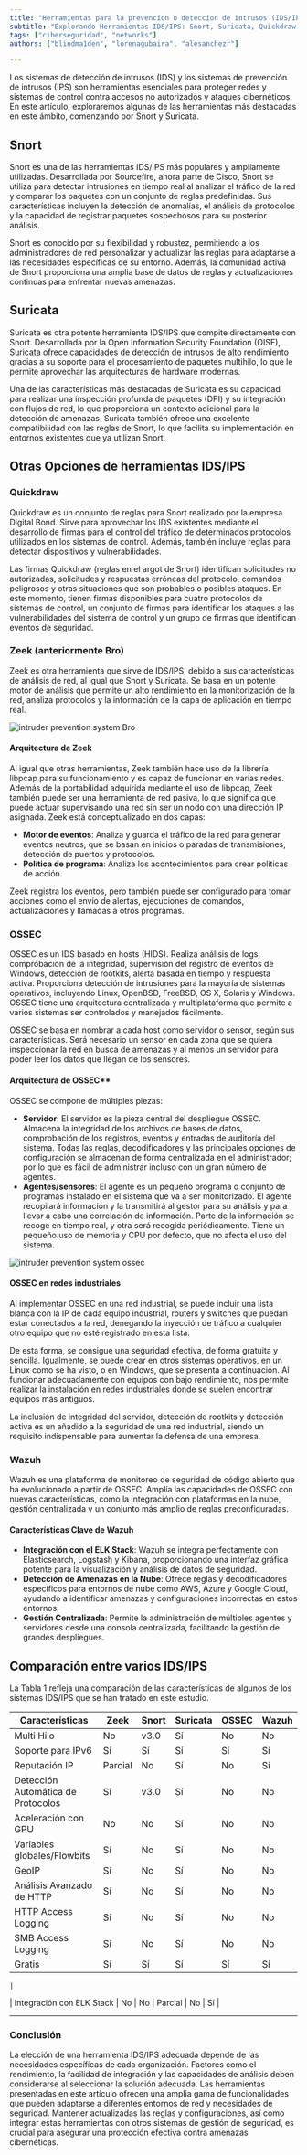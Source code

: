 ```yaml
---
title: "Herramientas para la prevencion o deteccion de intrusos (IDS/IPS)"
subtitle: "Explorando Herramientas IDS/IPS: Snort, Suricata, Quickdraw, Zeek, OSSEC, y Wazuh - Protección Avanzada para Redes y Sistemas de Control"
tags: ["ciberseguridad", "networks"]
authors: ["blindma1den", "lorenagubaira", "alesanchezr"]

---
```


Los sistemas de detección de intrusos (IDS) y los sistemas de prevención de intrusos (IPS) son herramientas esenciales para proteger redes y sistemas de control contra accesos no autorizados y ataques cibernéticos. En este artículo, exploraremos algunas de las herramientas más destacadas en este ámbito, comenzando por Snort y Suricata.

## Snort

Snort es una de las herramientas IDS/IPS más populares y ampliamente utilizadas. Desarrollada por Sourcefire, ahora parte de Cisco, Snort se utiliza para detectar intrusiones en tiempo real al analizar el tráfico de la red y comparar los paquetes con un conjunto de reglas predefinidas. Sus características incluyen la detección de anomalías, el análisis de protocolos y la capacidad de registrar paquetes sospechosos para su posterior análisis.

Snort es conocido por su flexibilidad y robustez, permitiendo a los administradores de red personalizar y actualizar las reglas para adaptarse a las necesidades específicas de su entorno. Además, la comunidad activa de Snort proporciona una amplia base de datos de reglas y actualizaciones continuas para enfrentar nuevas amenazas.

## Suricata

Suricata es otra potente herramienta IDS/IPS que compite directamente con Snort. Desarrollada por la Open Information Security Foundation (OISF), Suricata ofrece capacidades de detección de intrusos de alto rendimiento gracias a su soporte para el procesamiento de paquetes multihilo, lo que le permite aprovechar las arquitecturas de hardware modernas.

Una de las características más destacadas de Suricata es su capacidad para realizar una inspección profunda de paquetes (DPI) y su integración con flujos de red, lo que proporciona un contexto adicional para la detección de amenazas. Suricata también ofrece una excelente compatibilidad con las reglas de Snort, lo que facilita su implementación en entornos existentes que ya utilizan Snort.

## Otras Opciones de herramientas IDS/IPS

### Quickdraw

Quickdraw es un conjunto de reglas para Snort realizado por la empresa Digital Bond. Sirve para aprovechar los IDS existentes mediante el desarrollo de firmas para el control del tráfico de determinados protocolos utilizados en los sistemas de control. Además, también incluye reglas para detectar dispositivos y vulnerabilidades.

Las firmas Quickdraw (reglas en el argot de Snort) identifican solicitudes no autorizadas, solicitudes y respuestas erróneas del protocolo, comandos peligrosos y otras situaciones que son probables o posibles ataques. En este momento, tienen firmas disponibles para cuatro protocolos de sistemas de control, un conjunto de firmas para identificar los ataques a las vulnerabilidades del sistema de control y un grupo de firmas que identifican eventos de seguridad.

### Zeek (anteriormente Bro)

Zeek es otra herramienta que sirve de IDS/IPS, debido a sus características de análisis de red, al igual que Snort y Suricata. Se basa en un potente motor de análisis que permite un alto rendimiento en la monitorización de la red, analiza protocolos y la información de la capa de aplicación en tiempo real.

![intruder prevention system Bro](https://github.com/4GeeksAcademy/cybersecurity-syllabus/blob/main/assets/ips1-bro.png?raw=true)

#### Arquitectura de Zeek

Al igual que otras herramientas, Zeek también hace uso de la librería libpcap para su funcionamiento y es capaz de funcionar en varias redes. Además de la portabilidad adquirida mediante el uso de libpcap, Zeek también puede ser una herramienta de red pasiva, lo que significa que puede actuar supervisando una red sin ser un nodo con una dirección IP asignada. Zeek está conceptualizado en dos capas:

- **Motor de eventos**: Analiza y guarda el tráfico de la red para generar eventos neutros, que se basan en inicios o paradas de transmisiones, detección de puertos y protocolos.
- **Política de programa**: Analiza los acontecimientos para crear políticas de acción.

Zeek registra los eventos, pero también puede ser configurado para tomar acciones como el envío de alertas, ejecuciones de comandos, actualizaciones y llamadas a otros programas.

### OSSEC

OSSEC es un IDS basado en hosts (HIDS). Realiza análisis de logs, comprobación de la integridad, supervisión del registro de eventos de Windows, detección de rootkits, alerta basada en tiempo y respuesta activa. Proporciona detección de intrusiones para la mayoría de sistemas operativos, incluyendo Linux, OpenBSD, FreeBSD, OS X, Solaris y Windows. OSSEC tiene una arquitectura centralizada y multiplataforma que permite a varios sistemas ser controlados y manejados fácilmente.

OSSEC se basa en nombrar a cada host como servidor o sensor, según sus características. Será necesario un sensor en cada zona que se quiera inspeccionar la red en busca de amenazas y al menos un servidor para poder leer los datos que llegan de los sensores.

#### Arquitectura de OSSEC**

OSSEC se compone de múltiples piezas:

- **Servidor**: El servidor es la pieza central del despliegue OSSEC. Almacena la integridad de los archivos de bases de datos, comprobación de los registros, eventos y entradas de auditoría del sistema. Todas las reglas, decodificadores y las principales opciones de configuración se almacenan de forma centralizada en el administrador; por lo que es fácil de administrar incluso con un gran número de agentes.
- **Agentes/sensores**: El agente es un pequeño programa o conjunto de programas instalado en el sistema que va a ser monitorizado. El agente recopilará información y la transmitirá al gestor para su análisis y para llevar a cabo una correlación de información. Parte de la información se recoge en tiempo real, y otra será recogida periódicamente. Tiene un pequeño uso de memoria y CPU por defecto, que no afecta el uso del sistema.

![intruder prevention system ossec](https://github.com/4GeeksAcademy/cybersecurity-syllabus/blob/main/assets/cpu.es.png?raw=true)

#### OSSEC en redes industriales

Al implementar OSSEC en una red industrial, se puede incluir una lista blanca con la IP de cada equipo industrial, routers y switches que puedan estar conectados a la red, denegando la inyección de tráfico a cualquier otro equipo que no esté registrado en esta lista.

De esta forma, se consigue una seguridad efectiva, de forma gratuita y sencilla. Igualmente, se puede crear en otros sistemas operativos, en un Linux como se ha visto, o en Windows, que se presenta a continuación. Al funcionar adecuadamente con equipos con bajo rendimiento, nos permite realizar la instalación en redes industriales donde se suelen encontrar equipos más antiguos.

La inclusión de integridad del servidor, detección de rootkits y detección activa es un añadido a la seguridad de una red industrial, siendo un requisito indispensable para aumentar la defensa de una empresa.

### Wazuh

Wazuh es una plataforma de monitoreo de seguridad de código abierto que ha evolucionado a partir de OSSEC. Amplía las capacidades de OSSEC con nuevas características, como la integración con plataformas en la nube, gestión centralizada y un conjunto más amplio de reglas preconfiguradas.

#### Características Clave de Wazuh

- **Integración con el ELK Stack**: Wazuh se integra perfectamente con Elasticsearch, Logstash y Kibana, proporcionando una interfaz gráfica potente para la visualización y análisis de datos de seguridad.
- **Detección de Amenazas en la Nube**: Ofrece reglas y decodificadores específicos para entornos de nube como AWS, Azure y Google Cloud, ayudando a identificar amenazas y configuraciones incorrectas en estos entornos.
- **Gestión Centralizada**: Permite la administración de múltiples agentes y servidores desde una consola centralizada, facilitando la gestión de grandes despliegues.

## Comparación entre varios IDS/IPS

La Tabla 1 refleja una comparación de las características de algunos de los sistemas IDS/IPS que se han tratado en este estudio.

| Características                | Zeek | Snort | Suricata | OSSEC | Wazuh |
|--------------------------------|------|-------|----------|-------|-------|
| Multi Hilo                     | No   | v3.0  | Sí       | No    | No    |
| Soporte para IPv6              | Sí   | Sí    | Sí       | Sí    | Sí    |
| Reputación IP                  | Parcial| No   | Sí       | No    | Sí    |
| Detección Automática de Protocolos | Sí | v3.0  | Sí       | No    | No    |
| Aceleración con GPU            | No   | No    | Sí       | No    | No    |
| Variables globales/Flowbits    | Sí   | No    | Sí       | No    | No    |
| GeoIP                          | Sí   | No    | Sí       | No    | No    |
| Análisis Avanzado de HTTP      | Sí   | No    | Sí       | No    | No    |
| HTTP Access Logging            | Sí   | No    | Sí       | No    | No    |
| SMB Access Logging             | Sí   | No    | Sí       | No    | No    |
| Gratis                         | Sí   | Sí    | Sí       | Sí    | Sí

    |
| Integración con ELK Stack      | No   | No    | Parcial  | No    | Sí    |

---

### Conclusión

La elección de una herramienta IDS/IPS adecuada depende de las necesidades específicas de cada organización. Factores como el rendimiento, la facilidad de integración y las capacidades de análisis deben considerarse al seleccionar la solución adecuada. Las herramientas presentadas en este artículo ofrecen una amplia gama de funcionalidades que pueden adaptarse a diferentes entornos de red y necesidades de seguridad. Mantener actualizadas las reglas y configuraciones, así como integrar estas herramientas con otros sistemas de gestión de seguridad, es crucial para asegurar una protección efectiva contra amenazas cibernéticas.
